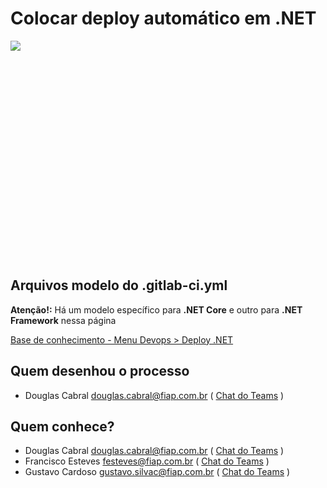 # Colocar deploy automático em .NET

<div style="height: 350px; overflow-x:scroll;">
  <img src="../colocar-deploy-automatico-em-dot-net.svg" style="max-width: initial;">
</div>

## Arquivos modelo do .gitlab-ci.yml

**Atenção!:** Há um modelo específico para **.NET Core** e outro para **.NET Framework** nessa página

[Base de conhecimento - Menu Devops > Deploy .NET](http://conhecimento.fiap.com.br/devops/deploy-dotnet/) 

## Quem desenhou o processo
- Douglas Cabral <douglas.cabral@fiap.com.br>
  ( [Chat do Teams](https://teams.microsoft.com/l/chat/0/?users=douglas.cabral@fiap.com.br) )


## Quem conhece?
- Douglas Cabral <douglas.cabral@fiap.com.br>
  ( [Chat do Teams](https://teams.microsoft.com/l/chat/0/?users=douglas.cabral@fiap.com.br) )
- Francisco Esteves <festeves@fiap.com.br>
  ( [Chat do Teams](https://teams.microsoft.com/l/chat/0/?users=festeves@fiap.com.br) )
- Gustavo Cardoso <gustavo.silvac@fiap.com.br> 
  ( [Chat do Teams](https://teams.microsoft.com/l/chat/0/?users=gustavo.silvac@fiap.com.br) )